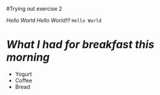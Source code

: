 #Trying out exercise 2

_Hello World_
*Hello World!!!*
`Hello World`
# *What I had for breakfast this morning*

- Yogurt
- Coffee
- Bread
